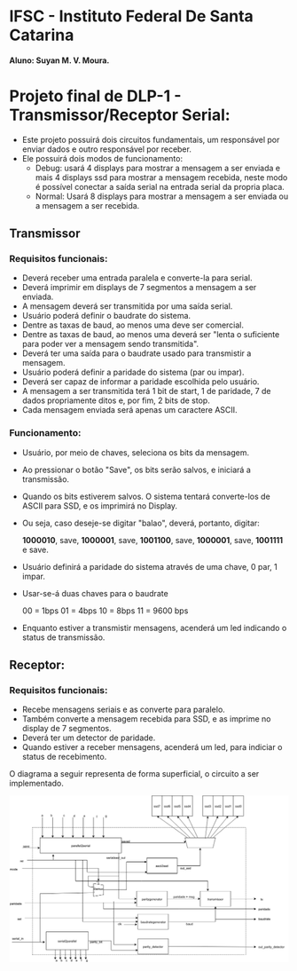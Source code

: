 # IFSC - Instituto Federal De Santa Catarina 
#### Aluno: Suyan M. V. Moura. 


# Projeto final de DLP-1 - Transmissor/Receptor Serial:

* Este projeto possuirá dois circuitos fundamentais, um responsável por enviar dados e outro responsável por receber. 
* Ele possuirá dois modos de funcionamento: 
  * Debug: usará 4 displays para mostrar a mensagem a ser enviada e mais 4 displays ssd para mostrar a mensagem recebida, neste modo é possível conectar a saída serial na entrada serial da propria placa. 
  * Normal: Usará 8 displays para mostrar a mensagem a ser enviada ou a mensagem a ser recebida. 

## Transmissor


### Requisitos funcionais: 

* Deverá receber uma entrada paralela e converte-la para serial. 
* Deverá imprimir em displays de 7 segmentos a mensagem a ser enviada. 
* A mensagem deverá ser transmitida por uma saída serial. 
* Usuário poderá definir o baudrate do sistema.
* Dentre as taxas de baud, ao menos uma deve ser comercial.
* Dentre as taxas de baud, ao menos uma deverá ser "lenta o suficiente para poder ver a mensagem sendo transmitida". 
* Deverá ter uma saída para o baudrate usado para transmistir a mensagem. 
* Usuário poderá definir a paridade do sistema (par ou impar).
* Deverá ser capaz de informar a paridade escolhida pelo usuário. 
* A mensagem a ser transmitida terá 1 bit de start, 1 de paridade, 7 de dados propriamente ditos e, por fim, 2 bits de stop.
* Cada mensagem enviada será apenas um caractere ASCII.   


### Funcionamento:

* Usuário, por meio de chaves, seleciona os bits da mensagem. 
* Ao pressionar o botão "Save", os bits serão salvos, e iniciará a transmissão. 
* Quando os bits estiverem salvos. O sistema tentará converte-los de ASCII para SSD, e os imprimirá no Display.  
* Ou seja, caso deseje-se digitar "balao", deverá, portanto, digitar: 

    **1000010**, save, **1000001**, save, **1001100**, save, 
    **1000001**, save, **1001111** e save. 

* Usuário definirá a paridade do sistema através de uma chave, 0 par, 1 impar. 
* Usar-se-á duas chaves para o baudrate
    
    00 = 1bps 
    01 = 4bps 
    10 = 8bps 
    11 = 9600 bps


* Enquanto estiver a transmistir mensagens, acenderá um led indicando o status de transmissão. 


## Receptor: 

### Requisitos funcionais: 

* Recebe mensagens seriais e as converte para paralelo. 
* Também converte a mensagem recebida para SSD, e as imprime no display de 7 segmentos. 
* Deverá ter um detector de paridade. 
* Quando estiver a receber mensagens, acenderá um led, para indiciar o status de recebimento. 
  

O diagrama a seguir representa de forma superficial, o circuito a ser implementado.

![diagram](diagram1.png)